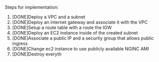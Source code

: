 Steps for implementation:

1. [DONE]Deploy a VPC and a subnet
2. [DONE]Deploy an internet gateway and associate it with the VPC
3. [DONE]Setup a route table with a route the IGW
4. [DONE]Deploy an EC2 instance inside of the created subnet
5. [DONE]Associate a public IP and a security group that allows public ingress
6. [DONE]Change ec2 instance to use publicly available NGINC AMI
7. [DONE]Destroy everyth